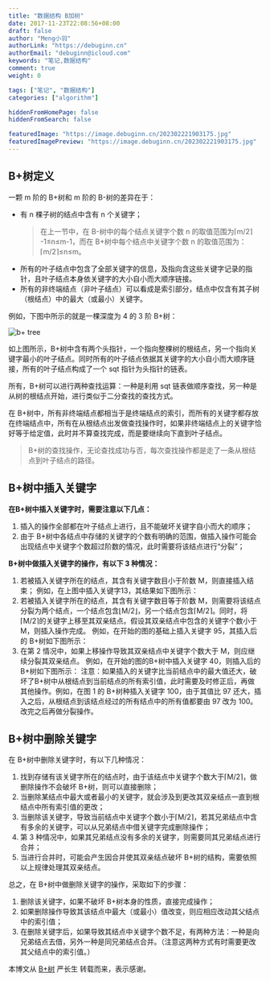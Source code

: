 ```yaml
---
title: "数据结构 B加树"
date: 2017-11-23T22:08:56+08:00
draft: false
author: "Meng小羽"
authorLink: "https://debuginn.cn"
authorEmail: "debuginn@icloud.com"
keywords: "笔记,数据结构"
comment: true
weight: 0

tags: ["笔记", "数据结构"]
categories: ["algorithm"]

hiddenFromHomePage: false
hiddenFromSearch: false

featuredImage: "https://image.debuginn.cn/202302221903175.jpg"
featuredImagePreview: "https://image.debuginn.cn/202302221903175.jpg"
---
```


## B+树定义

一颗 m 阶的 B+树和 m 阶的 B-树的差异在于：

- 有 n 棵子树的结点中含有 n 个关键字；
    > 在上一节中，在 B-树中的每个结点关键字个数 n 的取值范围为⌈m/2⌉ -1≤n≤m-1，而在 B+树中每个结点中关键字个数 n 的取值范围为：⌈m/2⌉≤n≤m。 
- 所有的叶子结点中包含了全部关键字的信息，及指向含这些关键字记录的指针，且叶子结点本身依关键字的大小自小而大顺序链接。 
- 所有的非终端结点（非叶子结点）可以看成是索引部分，结点中仅含有其子树（根结点）中的最大（或最小）关键字。

例如，下图中所示的就是一棵深度为 4 的 3 阶 B+树：

![b+ tree](https://image.debuginn.cn/202304142210301.png)

如上图所示，B+树中含有两个头指针，一个指向整棵树的根结点，另一个指向关键字最小的叶子结点。同时所有的叶子结点依据其关键字的大小自小而大顺序链接，所有的叶子结点构成了一个 sqt 指针为头指针的链表。

所有，B+树可以进行两种查找运算：一种是利用 sqt 链表做顺序查找，另一种是从树的根结点开始，进行类似于二分查找的查找方式。

在 B+树中，所有非终端结点都相当于是终端结点的索引，而所有的关键字都存放在终端结点中，所有在从根结点出发做查找操作时，如果非终端结点上的关键字恰好等于给定值，此时并不算查找完成，而是要继续向下直到叶子结点。

> B+树的查找操作，无论查找成功与否，每次查找操作都是走了一条从根结点到叶子结点的路径。

## B+树中插入关键字

**在B+树中插入关键字时，需要注意以下几点：**

1. 插入的操作全部都在叶子结点上进行，且不能破坏关键字自小而大的顺序； 
2. 由于 B+树中各结点中存储的关键字的个数有明确的范围，做插入操作可能会出现结点中关键字个数超过阶数的情况，此时需要将该结点进行“分裂”；

**B+树中做插入关键字的操作，有以下 3 种情况：**

1. 若被插入关键字所在的结点，其含有关键字数目小于阶数 M，则直接插入结束； 例如，在上图中插入关键字13，其结果如下图所示： 
2. 若被插入关键字所在的结点，其含有关键字数目等于阶数 M，则需要将该结点分裂为两个结点，一个结点包含⌊M/2⌋，另一个结点包含⌈M/2⌉。同时，将⌈M/2⌉的关键字上移至其双亲结点。假设其双亲结点中包含的关键字个数小于 M，则插入操作完成。 例如，在开始的图的基础上插入关键字 95，其插入后的 B+树如下图所示： 
3. 在第 2 情况中，如果上移操作导致其双亲结点中关键字个数大于 M，则应继续分裂其双亲结点。 例如，在开始的图的B+树中插入关键字 40，则插入后的 B+树如下图所示： 注意：如果插入的关键字比当前结点中的最大值还大，破坏了B+树中从根结点到当前结点的所有索引值，此时需要及时修正后，再做其他操作。例如，在图 1 的 B+树种插入关键字 100，由于其值比 97 还大，插入之后，从根结点到该结点经过的所有结点中的所有值都要由 97 改为 100。改完之后再做分裂操作。

## B+树中删除关键字

在 B+树中删除关键字时，有以下几种情况：

1. 找到存储有该关键字所在的结点时，由于该结点中关键字个数大于⌈M/2⌉，做删除操作不会破坏 B+树，则可以直接删除； 
2. 当删除某结点中最大或者最小的关键字，就会涉及到更改其双亲结点一直到根结点中所有索引值的更改； 
3. 当删除该关键字，导致当前结点中关键字个数小于⌈M/2⌉，若其兄弟结点中含有多余的关键字，可以从兄弟结点中借关键字完成删除操作； 
4. 第 3 种情况中，如果其兄弟结点没有多余的关键字，则需要同其兄弟结点进行合并； 
5. 当进行合并时，可能会产生因合并使其双亲结点破坏 B+树的结构，需要依照以上规律处理其双亲结点。

总之，在 B+树中做删除关键字的操作，采取如下的步骤：

1. 删除该关键字，如果不破坏 B+树本身的性质，直接完成操作； 
2. 如果删除操作导致其该结点中最大（或最小）值改变，则应相应改动其父结点中的索引值； 
3. 在删除关键字后，如果导致其结点中关键字个数不足，有两种方法：一种是向兄弟结点去借，另外一种是同兄弟结点合并。（注意这两种方式有时需要更改其父结点中的索引值。）

本博文从 [B+树](http://data.biancheng.net/view/61.html) 严长生 转载而来，表示感谢。
